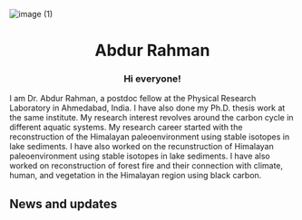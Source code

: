 ![image (1)](https://user-images.githubusercontent.com/116168762/196684466-40ba1559-29d0-4808-a7dc-0aefa5777d1c.jpg)
<h1 align="center">Abdur Rahman</h1>

<h3 align="center">Hi everyone!</h3>

I am Dr. Abdur Rahman, a postdoc fellow at the Physical Research Laboratory in Ahmedabad, India. I have also done my Ph.D. thesis work at the same institute. My research interest revolves around the carbon cycle in different aquatic systems. My research career started with the reconstruction of the Himalayan paleoenvironment using stable isotopes in lake sediments. I have also worked on the recunstruction of Himalayan paleoenvironment using stable isotopes in lake sediments. I have also worked on reconstruction of forest fire and their connection with climate, human, and vegetation in the Himalayan region using black carbon. 

<h2 align="left">News and updates</h2>






